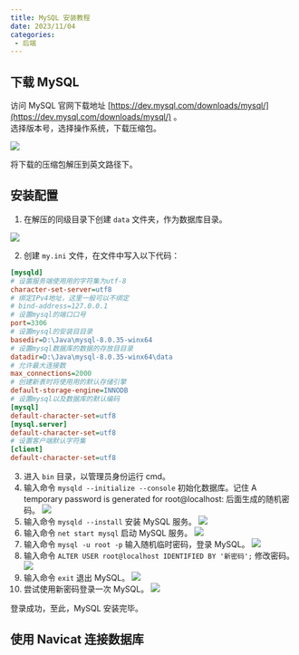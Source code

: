 ```yaml
---
title: MySQL 安装教程
date: 2023/11/04
categories:
 - 后端
---
```


## 下载 MySQL

访问 MySQL 官网下载地址 [https://dev.mysql.com/downloads/mysql/](https://dev.mysql.com/downloads/mysql/) 。
<br>
选择版本号，选择操作系统，下载压缩包。

![](/imgs/blog/mysqlinstall/download_mysql.png)

将下载的压缩包解压到英文路径下。

## 安装配置

1. 在解压的同级目录下创建 `data` 文件夹，作为数据库目录。

![](/imgs/blog/mysqlinstall/createdir.png)

2. 创建 `my.ini` 文件，在文件中写入以下代码：

```ini
[mysqld]
# 设置服务端使⽤用的字符集为utf-8
character-set-server=utf8
# 绑定IPv4地址，这里一般可以不绑定
# bind-address=127.0.0.1
# 设置mysql的端⼝口号
port=3306
# 设置mysql的安装⽬目录
basedir=D:\Java\mysql-8.0.35-winx64
# 设置mysql数据库的数据的存放⽬目录
datadir=D:\Java\mysql-8.0.35-winx64\data
# 允许最大连接数
max_connections=2000
# 创建新表时将使⽤用的默认存储引擎
default-storage-engine=INNODB
# 设置mysql以及数据库的默认编码
[mysql]
default-character-set=utf8
[mysql.server]
default-character-set=utf8
# 设置客户端默认字符集
[client]
default-character-set=utf8
```

3. 进入 `bin` 目录，以管理员身份运行 cmd。
4. 输入命令 `mysqld --initialize --console` 初始化数据库。记住 A temporary password is generated for root@localhost: 后面生成的随机密码。
![](/imgs/blog/mysqlinstall/initialize.png)
5. 输入命令 `mysqld --install` 安装 MySQL 服务。
![](/imgs/blog/mysqlinstall/install.png)
6. 输入命令 `net start mysql` 启动 MySQL 服务。
![](/imgs/blog/mysqlinstall/start.png)
7. 输入命令 `mysql -u root -p` 输入随机临时密码，登录 MySQL。
![](/imgs/blog/mysqlinstall/login.png)
8. 输入命令 `ALTER USER root@localhost IDENTIFIED BY '新密码';` 修改密码。
![](/imgs/blog/mysqlinstall/alter.png)
9. 输入命令 `exit` 退出 MySQL。
![](/imgs/blog/mysqlinstall/exit.png)
10. 尝试使用新密码登录一次 MySQL。
![](/imgs/blog/mysqlinstall/newpwd.png)

登录成功，至此，MySQL 安装完毕。

## 使用 Navicat 连接数据库

